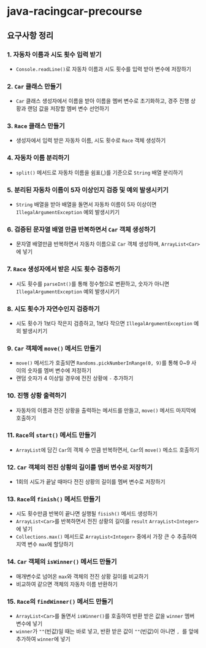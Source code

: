 # java-racingcar-precourse

## 요구사항 정리

### 1. 자동차 이름과 시도 횟수 입력 받기
 - `Console.readLine()`로 자동차 이름과 시도 횟수를 입력 받아 변수에 저장하기

### 2. `Car` 클래스 만들기
 - `Car` 클래스 생성자에서 이름을 받아 이름을 멤버 변수로 초기화하고, 경주 진행 상황과 랜덤 값을 저장할 멤버 변수 선언하기

### 3. `Race` 클래스 만들기
 - 생성자에서 입력 받은 자동차 이름, 시도 횟수로 `Race` 객체 생성하기

### 4. 자동차 이름 분리하기
 - `split()` 메서드로 자동차 이름을 쉼표(,)를 기준으로 `String` 배열  분리하기

### 5. 분리된 자동차 이름이 5자 이상인지 검증 및 예외 발생시키기
 - `String` 배열을 받아 배열을 돌면서 자동차 이름이 5자 이상이면 `IllegalArgumentException` 예외 발생시키기

### 6. 검증된 문자열 배열 만큼 반복하면서 `Car` 객체 생성하기
 - 문자열 배열만큼 반복하면서 자동차 이름으로 `Car` 객체 생성하며, `ArrayList<Car>`에 넣기

### 7. `Race` 생성자에서 받은 시도 횟수 검증하기
 - 시도 횟수를 `parseInt()`를 통해 정수형으로 변환하고, 숫자가 아니면 `IllegalArgumentException` 예외 발생시키기

### 8. 시도 횟수가 자연수인지 검증하기
 - 시도 횟수가 1보다 작은지 검증하고, 1보다 작으면 `IllegalArgumentException` 예외 발생시키기

### 9. `Car` 객체에 `move()` 메서드 만들기
 - `move()` 메서드가 호출되면 `Randoms.pickNumberInRange(0, 9)`를 통해 0~9 사이의 숫자를 멤버 변수에 저정하기
 - 랜덤 숫자가 4 이상일 경우에 전진 상황에 `-` 추가하기

### 10. 진행 상황 출력하기
 - 자동차의 이름과 전진 상황을 출력하는 메서드를 만들고, `move()` 메서드 마지막에 호출하기

### 11. `Race`의 `start()` 메서드 만들기
 - `ArrayList`에 담긴 `Car`의 객체 수 만큼 반복하면서, `Car`의 `move()` 메소드 호출하기

### 12. `Car` 객체의 전진 상황의 길이를 멤버 변수로 저장히기
 - 1회의 시도가 끝날 때마다 전진 상황의 길이를 멤버 변수로 저장하기

### 13. `Race`의 `finish()` 메서드 만들기
 - 시도 횟수만큼 반복이 끝나면 실행될 `fisish()` 메서드 생성하기
 - `ArrayList<Car>`를 반복하면서 전진 상황의 길이를 `result` `ArrayList<Integer>`에 넣기
 - `Collections.max()` 메서드로 `ArrayList<Integer>` 중에서 가장 큰 수 추출하여 지역 변수 `max`에 할당하기

### 14. `Car` 객체의 `isWinner()` 메서드 만들기
 - 매개변수로 넘어온 `max`와 객체의 전진 상황 길이를 비교하기
 - 비교하여 같으면 객체의 자동차 이름 반환하기

### 15. `Race`의 `findWinner()` 메서드 만들기
 - `ArrayList<Car>`를 돌면서 `isWinner()`를 호출하여 반환 받은 값을 `winner` 멤버 변수에 넣기
 - `winner`가 `""`(빈값)일 때는 바로 넣고, 반환 받은 값이 `""`(빈값)이 아니면 `, `를 앞에 추가하여 `winner`에 넣기